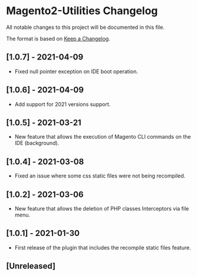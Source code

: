 # Magento2-Utilities Changelog
All notable changes to this project will be documented in this file.

The format is based on [Keep a Changelog](https://keepachangelog.com/en/1.0.0/).

## [1.0.7] - 2021-04-09

- Fixed null pointer exception on IDE boot operation.

## [1.0.6] - 2021-04-09

- Add support for 2021 versions support.

## [1.0.5] - 2021-03-21

- New feature that allows the execution of Magento CLI commands on the IDE (background).

## [1.0.4] - 2021-03-08

- Fixed an issue where some css static files were not being recompiled.

## [1.0.2] - 2021-03-06

- New feature that allows the deletion of PHP classes Interceptors via file menu.

## [1.0.1] - 2021-01-30

- First release of the plugin that includes the recompile static files feature.

## [Unreleased]
